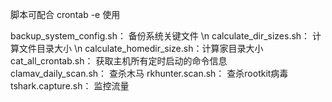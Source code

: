 脚本可配合 crontab -e 使用

backup_system_config.sh：  备份系统关键文件 \n
calculate_dir_sizes.sh：   计算文件目录大小 \n
calculate_homedir_size.sh：计算家目录大小
cat_all_crontab.sh：       获取主机所有定时启动的命令信息
clamav_daily_scan.sh：     查杀木马
rkhunter.scan.sh：         查杀rootkit病毒
tshark.capture.sh：        监控流量
